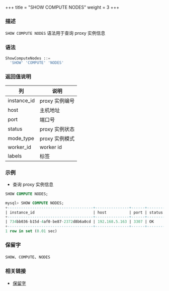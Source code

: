 +++
title = "SHOW COMPUTE NODES"
weight = 3
+++

### 描述

`SHOW COMPUTE NODES` 语法用于查询 proxy 实例信息

### 语法

```sql
ShowComputeNodes ::=
  'SHOW' 'COMPUTE' 'NODES'
```

### 返回值说明

| 列             | 说明               |
|----------------|-------------------|
| instance_id    | proxy 实例编号     |
| host           | 主机地址           |
| port           | 端口号             |
| status         | proxy 实例状态     |
| mode_type      | proxy 实例模式     |
| worker_id      | worker id         |
| labels         | 标签               |

### 示例

- 查询 proxy 实例信息

```sql
SHOW COMPUTE NODES;
```

```sql
mysql> SHOW COMPUTE NODES;
+--------------------------------------+---------------+------+--------+-----------+-----------+--------+
| instance_id                          | host          | port | status | mode_type | worker_id | labels |
+--------------------------------------+---------------+------+--------+-----------+-----------+--------+
| 734bb036-b15d-4af0-be87-2372d8b6a0cd | 192.168.5.163 | 3307 | OK     | Cluster   | -1        |        |
+--------------------------------------+---------------+------+--------+-----------+-----------+--------+
1 row in set (0.01 sec)
```

### 保留字

`SHOW`、`COMPUTE`、`NODES`

### 相关链接

- [保留字](/cn/reference/distsql/syntax/reserved-word/)